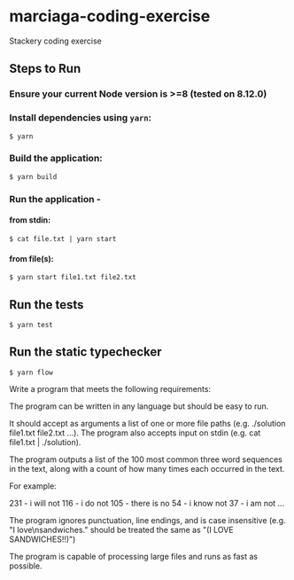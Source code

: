 # marciaga-coding-exercise
Stackery coding exercise

## Steps to Run

### Ensure your current Node version is >=8 (tested on 8.12.0)

### Install dependencies using `yarn`:
```
$ yarn
```

### Build the application:
```
$ yarn build
```

### Run the application -
#### from stdin:
```
$ cat file.txt | yarn start
```

#### from file(s):
```
$ yarn start file1.txt file2.txt
```

## Run the tests
```
$ yarn test
```

## Run the static typechecker
```
$ yarn flow
```

Write a program that meets the following requirements:

The program can be written in any language but should be easy to run.

It should accept as arguments a list of one or more file paths (e.g. ./solution file1.txt file2.txt ...). The program also accepts input on stdin (e.g. cat file1.txt | ./solution).

The program outputs a list of the 100 most common three word sequences in the text, along with a count of how many times each occurred in the text.

For example:

231 - i will not
116 - i do not
105 - there is no
54 - i know not
37 - i am not
...


The program ignores punctuation, line endings, and is case insensitive (e.g. "I love\nsandwiches." should be treated the same as "(I LOVE SANDWICHES!!)")

The program is capable of processing large files and runs as fast as possible.
